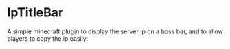 # IpTitleBar
A simple minecraft plugin to display the server ip on a boss bar, and to allow players to copy the ip easily.
